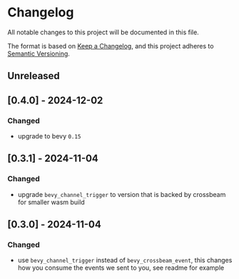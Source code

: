 # Changelog

All notable changes to this project will be documented in this file.

The format is based on [Keep a Changelog](https://keepachangelog.com/en/1.0.0/),
and this project adheres to [Semantic Versioning](https://semver.org/spec/v2.0.0.html).

## Unreleased

## [0.4.0] - 2024-12-02

### Changed
* upgrade to bevy `0.15`

## [0.3.1] - 2024-11-04

### Changed
* upgrade `bevy_channel_trigger` to version that is backed by crossbeam for smaller wasm build

## [0.3.0] - 2024-11-04

### Changed
* use `bevy_channel_trigger` instead of `bevy_crossbeam_event`, this changes how you consume the events we sent to you, see readme for example
